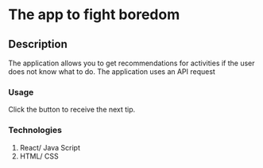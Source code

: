 # The app to fight boredom

## Description

The application allows you to get recommendations for activities if the user does not know what to do. The application uses an API request

### Usage

Click the button to receive the next tip.

### Technologies
1. React/ Java Script
2. HTML/ CSS

